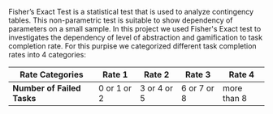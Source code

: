 Fisher’s Exact Test is a statistical test that is used to analyze contingency tables.
This non-parametric test is suitable to show dependency of parameters on a small sample.
In this project we used Fisher's Exact test to investigates the dependency of level of abstraction and gamification to task completion rate.
For this purpise we categorized different task completion rates into 4 categories:


|**Rate Categories**|Rate 1|Rate 2|Rate 3|Rate 4|
| ------------- | ------------- | ------------- | ------------- |------------- |
|**Number of Failed Tasks**| 0 or 1 or 2 |3 or 4 or 5|6 or 7 or 8| more than 8

